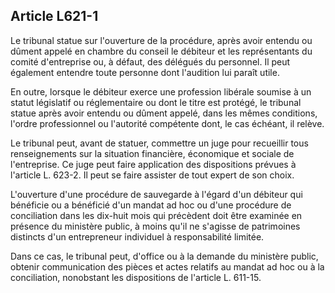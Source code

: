 Article L621-1
----
Le tribunal statue sur l'ouverture de la procédure, après avoir entendu ou
dûment appelé en chambre du conseil le débiteur et les représentants du comité
d'entreprise ou, à défaut, des délégués du personnel. Il peut également entendre
toute personne dont l'audition lui paraît utile.

En outre, lorsque le débiteur exerce une profession libérale soumise à un statut
législatif ou réglementaire ou dont le titre est protégé, le tribunal statue
après avoir entendu ou dûment appelé, dans les mêmes conditions, l'ordre
professionnel ou l'autorité compétente dont, le cas échéant, il relève.

Le tribunal peut, avant de statuer, commettre un juge pour recueillir tous
renseignements sur la situation financière, économique et sociale de
l'entreprise. Ce juge peut faire application des dispositions prévues à
l'article L. 623-2. Il peut se faire assister de tout expert de son choix.

L'ouverture d'une procédure de sauvegarde à l'égard d'un débiteur qui bénéficie
ou a bénéficié d'un mandat ad hoc ou d'une procédure de conciliation dans les
dix-huit mois qui précèdent doit être examinée en présence du ministère public,
à moins qu'il ne s'agisse de patrimoines distincts d'un entrepreneur individuel
à responsabilité limitée.

Dans ce cas, le tribunal peut, d'office ou à la demande du ministère public,
obtenir communication des pièces et actes relatifs au mandat ad hoc ou à la
conciliation, nonobstant les dispositions de l'article L. 611-15.
